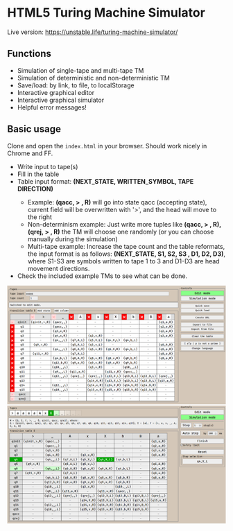 # HTML5 Turing Machine Simulator

Live version: https://unstable.life/turing-machine-simulator/

## Functions
<ul>
    <li>Simulation of single-tape and multi-tape TM</li>
    <li>Simulation of deterministic and non-deterministic TM</li>
    <li>Save/load: by link, to file, to localStorage</li>
    <li>Interactive graphical editor</li>
    <li>Interactive graphical simulator</li>
    <li>Helpful error messages!</li>
</ul>

## Basic usage

Clone and open the `index.html` in your browser. Should work nicely in Chrome and FF.

<ul>
    <li>Write input to tape(s)</li>
    <li>Fill in the table</li>
    <li>Table input format: <b>(NEXT_STATE, WRITTEN_SYMBOL, TAPE DIRECTION)</b></li>
        <ul>
            <li>Example: <b>(qacc, > , R)</b> will go into state qacc (accepting state), current field will be overwritten with '>', and the head will move to the right</li>
            <li>Non-determinism example: Just write more tuples like <b>(qacc, > , R), (qrej, > , R)</b> the TM will choose one randomly (or you can choose manually during the simulation)</li>
            <li>Multi-tape example: Increase the tape count and the table reformats, the input format is as follows: <b>(NEXT_STATE, S1, S2, S3 , D1, D2, D3)</b>, where S1-S3 are symbols written to tape 1 to 3 and D1-D3 are head movement directions.</li>
        </ul>
    </li>
    <li>Check the included example TMs to see what can be done.</li>
</ul>

![](docs/edit-mode.png "Edit mode")
![](docs/simulation-mode.png "Simulation mode")
